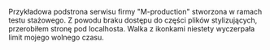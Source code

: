 Przykładowa podstrona serwisu firmy "M-production" stworzona w ramach testu stażowego.
Z powodu braku dostępu do części plików stylizujących, przerobiłem stronę pod localhosta. Walka z ikonkami niestety wyczerpała limit mojego wolnego czasu.
